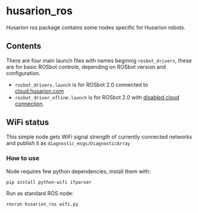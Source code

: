 # husarion_ros

Husarion ros package contains some nodes specific for Husarion robots.

## Contents

There are four main launch files with names beginnig `rosbot_drivers`, these are for basic ROSbot controle, depending on ROSbot version and configuration.

- `rosbot_drivers.launch` is for ROSbot 2.0 connected to [cloud.husarion.com](cloud.husarion.com)
- `rosbot_driver_ofline.launch` is for ROSbot 2.0 with [disabled cloud connection](https://husarion.com/tutorials/other-tutorials/how-to-use-core2-ros-local-serial-offline/).

## WiFi status

This simple node gets WiFi signal strength  of currently connected networks and publish it as `diagnostic_msgs/DiagnosticArray`

### How to use

Node requires few python dependencies, install them with:

```
pip install python-wifi ifparser
```

Run as standard ROS node:

```
rosrun husarion_ros wifi.py
```
